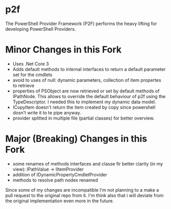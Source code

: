 # p2f

The PowerShell Provider Framework (P2F) performs the heavy lifting for developing PowerShell Providers.

# Minor Changes in this Fork

* Uses .Net Core 3
* Adds default methods to internal interfaces to return a default parameter set for the cmdlets
* avoid to uses of null: dynamic parameters, collection of item propertes to retrieve
* properties of PSObject are now retrieved or set by default methods of IPathNode. This allows to override the default behaviour of p2f using the TypeDescriptor. I needed this to implement my dynamic data model.
* ICopyItem doesn't return the item created by copy since powershell dosn't write it to te pipe anyway.
* provider splitted in multiple file (partial classes) for better overview.

# Major (Breaking) Changes in this Fork

* some renames of methods interfaces and classe fir better clarity (in my view): IPathValue -> IItemProvider
* addition of IDynamicPropertyCmdletProvider
* methods to resolve path nodes renamed

Since some of my changes are incompatible I'm not planning to a make a pull request to the original repo from it. I'm think also that i will deviate from the original implementation even more in the future. 




